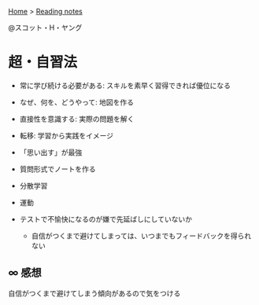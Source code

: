 <style>section h1 { color: #069; }</style>

[Home](/) > [Reading notes](/reading_notes/)

@スコット・H・ヤング

超・自習法
===

* 常に学び続ける必要がある: スキルを素早く習得できれば優位になる
* なぜ、何を、どうやって: 地図を作る
* 直接性を意識する: 実際の問題を解く
* 転移: 学習から実践をイメージ
* 「思い出す」が最強
* 質問形式でノートを作る
* 分散学習
* 運動

* テストで不愉快になるのが嫌で先延ばしにしていないか
    * 自信がつくまで避けてしまっては、いつまでもフィードバックを得られない

## ∞ 感想
自信がつくまで避けてしまう傾向があるので気をつける
